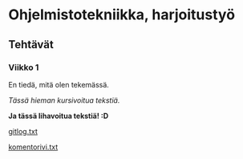 # Ohjelmistotekniikka, harjoitustyö

## Tehtävät

### Viikko 1

En tiedä, mitä olen tekemässä.

_Tässä hieman kursivoitua tekstiä._

**Ja tässä lihavoitua tekstiä! :D**

[gitlog.txt](laskarit/viikko1/gitlog.txt)

[komentorivi.txt](laskarit/viikko1/komentorivi.txt)
